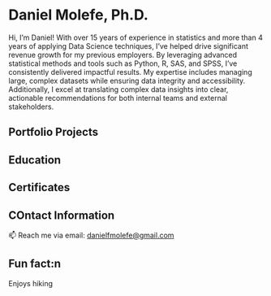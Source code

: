 # Daniel Molefe, Ph.D. #

Hi, I’m Daniel! With over 15 years of experience in statistics and more than 4 years of applying Data Science techniques, I’ve helped drive significant revenue growth for my previous employers. By leveraging advanced statistical methods and tools such as Python, R, SAS, and SPSS, I’ve consistently delivered impactful results. My expertise includes managing large, complex datasets while ensuring data integrity and accessibility. Additionally, I excel at translating complex data insights into clear, actionable recommendations for both internal teams and external stakeholders.

## Portfolio Projects ##

## Education ##

## Certificates ##

## COntact Information ##

 📫 Reach me via email: danielfmolefe@gmail.com

## Fun fact:n ##

Enjoys hiking
 
